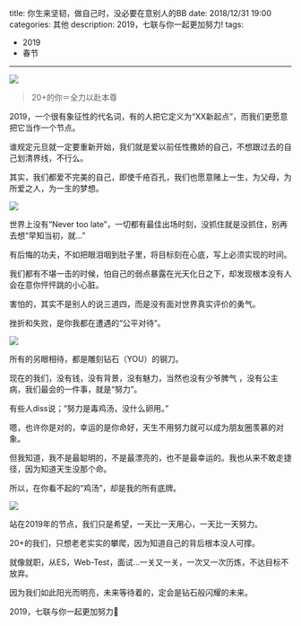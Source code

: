 title: 你生来坚韧，做自己时，没必要在意别人的BB
date: 2018/12/31 19:00
categories: 其他
description: 2019，七联与你一起更加努力!
tags:
- 2019
- 春节

---

![](https://mmbiz.qpic.cn/mmbiz_jpg/SC4EWHYY3MgIiaD4Pic7J2CfGt0icB6knlia9hLTicOAGtB3UYLxdADEBvHWu2wJQInGB6cL5yOq7s9aDx8uQM9V6RA/640.jpeg)

<blockquote class="blockquote-center">20+的你＝全力以赴本尊</blockquote>

2019，一个很有象征性的代名词，有的人把它定义为“XX新起点”，而我们更愿意把它当作一个节点。

谁规定元旦就一定要重新开始，我们就是爱以前任性撒娇的自己，不想跟过去的自己划清界线，不行么。

其实，我们都爱不完美的自己，即使千疮百孔，我们也愿意赌上一生，为父母，为所爱之人，为一生的梦想。

![](https://mmbiz.qpic.cn/mmbiz_png/SC4EWHYY3MgIiaD4Pic7J2CfGt0icB6knliaXmWSOxmtXUPRCR0KGJZBZZicpBtia1iaic1l5CUmKPbHZh6LNXicJTI9anA/640.png)

世界上没有“Never too late”，一切都有最佳出场时刻，没抓住就是没抓住，别再去想“早知当初，就...”

有后悔的功夫，不如把眼泪咽到肚子里，将目标刻在心底，写上必须实现的时间。

我们都有不堪一击的时候，怕自己的弱点暴露在光天化日之下，却发现根本没有人会在意你怦怦跳的小心脏。

害怕的，其实不是别人的说三道四，而是没有面对世界真实评价的勇气。

挫折和失败，是你我都在遭遇的“公平对待”。

![](https://mmbiz.qpic.cn/mmbiz_png/SC4EWHYY3MgIiaD4Pic7J2CfGt0icB6knliaWVJYB0ibYzvD02PXJnXticHOLDa4E0fPCwlXicLc2JHPQdhygfRBm0KRA/640.png)

所有的另眼相待，都是雕刻钻石（YOU）的钢刀。

现在的我们，没有钱，没有背景，没有魅力，当然也没有少爷脾气 ，没有公主病，我们最会的一件事，就是“努力”。

有些人diss说；“努力是毒鸡汤，没什么卵用。”

嗯，也许你是对的，幸运的是你命好，天生不用努力就可以成为朋友圈羡慕的对象。

但我知道，我不是最聪明的，不是最漂亮的，也不是最幸运的。我也从来不敢走捷径，因为知道天生没那个命。

所以，在你看不起的“鸡汤”，却是我的所有底牌。

![](https://mmbiz.qpic.cn/mmbiz_png/SC4EWHYY3MgIiaD4Pic7J2CfGt0icB6knliaMYXTx6CrJ1w87prhsNWXaTpQT3aUj4B1iaic4zltM5b8iboib6IlaGadWA/640.png)

站在2019年的节点，我们只是希望，一天比一天用心，一天比一天努力。

20+的我们，只想老老实实的攀爬，因为知道自己的背后根本没人可撑。

就像就职，从ES，Web-Test，面试...一关又一关，一次又一次历炼，不达目标不放弃。

因为我们如此阳光而明亮，未来等待着的，定会是钻石般闪耀的未来。

2019，七联与你一起更加努力💪